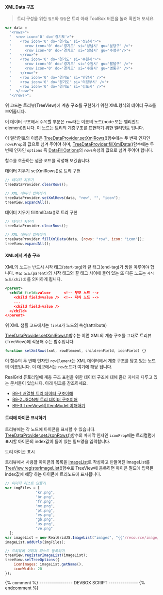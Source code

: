 
#### XML Data 구조

> 트리 구성을 위한 `필드`와 `컬럼`은 트리 아래 ToolBox 버튼을 눌러 확인해 보세요.

```js
var data =
  "<rows>"+
  "  <row icon='0' do='경기도'>"+
  "    <row icon='0' do='경기도' si='성남시'>"+
  "      <row icon='0' do='경기도' si='성남시' gu='분당구' />"+
  "      <row icon='0' do='경기도' si='성남시' gu='수정구'/>"+
  "    </row>"+
  "    <row icon='0' do='경기도' si='수원시'>"+
  "      <row icon='0' do='경기도' si='수원시' gu='팔달구' />"+
  "      <row icon='0' do='경기도' si='수원시' gu='영통구' />"+
  "    </row>"+
  "    <row icon='0' do='경기도' si='안양시' />"+
  "    <row icon='0' do='경기도' si='의정부시' />"+
  "    <row icon='0' do='경기도' si='김포시' />"+
  "  </row>"+
  "</rows>";
```
위 코드는 트리뷰(TreeView)에 계층 구조를 구현하기 위한 XML형식의 데이터 구조를 보여줍니다.

이 데이터 구조에서 주목할 부분은 `row`라는 이름의 노드(node 또는 엘리먼트 element)입니다.
이 노드는 트리의 계층구조를 표현하기 위한 엘리먼트 입니다.

이 엘리먼트의 이름은 [TreeDataProvider.setXmlRows()](http://help.realgrid.com/api/TreeDataProvider/setXmlRows/)함수에는
두 번째 인자인 `rowsProp`의 값으로 넘겨 주어야 하며,
[TreeDataProvider.fillXmlData()](http://help.realgrid.com/api/TreeDataProvider/fillXmlData/)함수에는
두 번째 인자인 `options` 즉 [DataFillOptions](http://help.realgrid.com/api/types/DataFillOptions/)의
`rows`속성의 값으로 넘겨 주어야 합니다.

함수를 호출하는 샘플 코드를 작성해 보겠습니다.

<a class="btn primary small round lowercase clearRows">데이터 지우기</a>
<a class="btn primary small round lowercase" id="setXmlRows">setXmlRows()로 트리 구현</a>

```js
// 데이터 지우기
treeDataProvider.clearRows();

// XML 데이터 입력하기
treeDataProvider.setXmlRows(data, "row", "", "icon");
treeView.expandAll();
```

<a class="btn primary small round lowercase clearRows">데이터 지우기</a>
<a class="btn primary small round lowercase" id="fillXmlData">fillXmlData()로 트리 구현</a>

```js
// 데이터 지우기
treeDataProvider.clearRows();

// XML 데이터 입력하기
treeDataProvider.fillXmlData(data, {rows: "row", icon: "icon"});
treeView.expandAll();
```

#### XML에서 계층 구조

XML의 노드는 반드시 시작 태그(start-tag)와 끝 태그(end-tag)가 쌍을 이루어야 합니다.
`부모 노드(parent)`의 시작 태그와 끝 태그 사이에 들어 있는 또 다른 노드는 `자식 노드(child)`를 의미하게 됩니다.

```xml
<parent>
  <child field=value>      <!-- 부모 노드 -->
    <child field=value />  <!-- 자식 노드 -->
    ...
    <child field=value />
  </child>
</parent>
```

위 XML 샘플 코드에서는 `field`가 노드의 속성(attribute)

[TreeDataProvider.setXmlRows()](http://help.realgrid.com/api/TreeDataProvider/setXmlRows/)함수는
이런 XML의 계층 구조를 그대로 트리뷰(TreeView)에 적용해 주는 함수입니다.

```js
function setXmlRows(xml, rowElement, childrenField, iconField) {}
```

이 함수의 두 번째 인자인 `rowElement`는 XML 데이터에서 계층 구조를 담고 있는 노드의 이름입니다.
이 데모에서는 `row`노드가 여기에 해당 됩니다.

RealGrid 튜토리얼에 계층 구조 표현을 위한 데이터 구조에 대해 좀더 자세히 다루고 있는 문서들이 있습니다. 아래 링크를 참조하세요.

  - [B9-1 배열형 트리 데이터 구조이해](http://help.realgrid.com/tutorial/b9-1/)
  - [B9-2 JSON형 트리 데이터 구조이해](http://help.realgrid.com/tutorial/b9-2/)
  - [B9-3 TreeView의 ItemModel 이해하기](http://help.realgrid.com/tutorial/b9-3/)

#### 트리에 아이콘 표시하기

트리뷰에는 각 노드에 아이콘을 표시할 수 있습니다.
[TreeDataProvider.setJsonRows()](http://help.realgrid.com/api/TreeDtaProvider/setJsonRows/)함수의 마지막 인자인 `iconProp`에는
트리컬럼에 표시할 아이콘의 index값이 들어 있는 필드명을 입력합니다.

<a class="btn primary small round lowercase" id="setIcons">트리 아이콘 표시</a>

트리뷰에서 사용할 아이콘의 목록을 [ImageList](http://help.realgrid.com/api/features/Image%20List/)로 작성하고 만들어진 ImageList를
[TreeView.registerImageList()](http://help.realgrid.com/api/GridView/registerImageList/)함수로 TreeView에 등록하면 아이콘 필드에 입력된 index값에 해당 하는 아이콘에 트리노드에 표시됩니다.

```js
// 이미지 리스트 만들기
var imgFiles = [
              "kr.png",
              "br.png",
              "fr.png",
              "mx.png",
              "pt.png",
              "es.png",
              "gb.png",
              "us.png",
              "ve.png"
  ];
var imageList = new RealGridJS.ImageList("images", "{{"/resource/image/smallflag/" | prepend: site.baseurl}}");
imageList.addUrls(imgFiles);

// 트리뷰에 이미지 리스트 등록하기
treeView.registerImageList(imageList);
treeView.setTreeOptions({
    iconImages: imageList.getName(),
    iconWidth: 20
});
```

{% comment %} ----------------- DEVBOX SCRIPT --------------- {% endcomment %}
<script>
var data =
  "<rows>"+
  "  <row icon='0' do='경기도'>"+
  "    <row icon='0' do='경기도' si='성남시'>"+
  "      <row icon='0' do='경기도' si='성남시' gu='분당구' />"+
  "      <row icon='0' do='경기도' si='성남시' gu='수정구'/>"+
  "    </row>"+
  "    <row icon='0' do='경기도' si='수원시'>"+
  "      <row icon='0' do='경기도' si='수원시' gu='팔달구' />"+
  "      <row icon='0' do='경기도' si='수원시' gu='영통구' />"+
  "    </row>"+
  "    <row icon='0' do='경기도' si='안양시' />"+
  "    <row icon='0' do='경기도' si='의정부시' />"+
  "    <row icon='0' do='경기도' si='김포시' />"+
  "  </row>"+
  "</rows>";

$('#setXmlRows').click(function() {
  treeDataProvider.setXmlRows(data, "row", "", "icon");
  treeView.expandAll();
});

$('#fillXmlData').click(function() {
  treeDataProvider.fillXmlData(data, {rows: "row", icon: "icon"});
  treeView.expandAll();
});

$('.clearRows').click(function() {
  treeDataProvider.clearRows();
});

$('#setIcons').click(function() {
  var imgFiles = [
                "kr.png",
                "br.png",
                "fr.png",
                "mx.png",
                "pt.png",
                "es.png",
                "gb.png",
                "us.png",
                "ve.png"
    ];
  var imageList = new RealGridJS.ImageList("images", "{{"/resource/image/smallflag/" | prepend: site.baseurl}}");
  imageList.addUrls(imgFiles);

  treeView.registerImageList(imageList);

  treeView.setTreeOptions({
      iconImages: imageList.getName(),
      iconWidth: 20
  });
})
</script>

